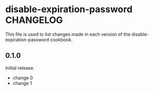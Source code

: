 # disable-expiration-password CHANGELOG

This file is used to list changes made in each version of the disable-expiration-password cookbook.

## 0.1.0

Initial release.

- change 0
- change 1

